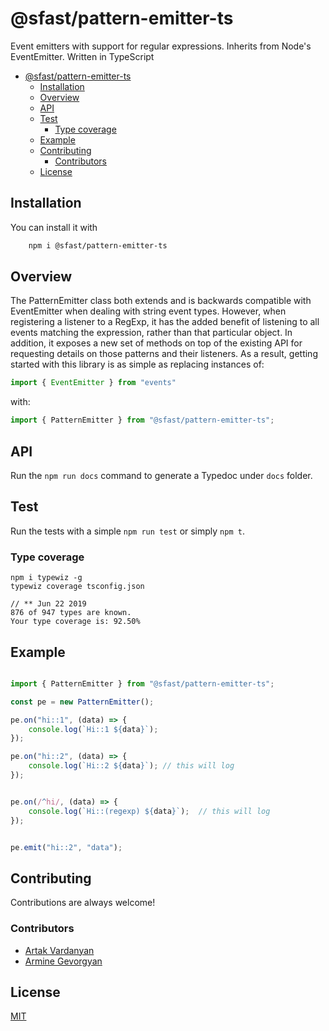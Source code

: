 @sfast/pattern-emitter-ts
===============


Event emitters with support for regular expressions. Inherits from Node's
EventEmitter. Written in TypeScript

- [@sfast/pattern-emitter-ts](#sfastpattern-emitter-ts)
  - [Installation](#Installation)
  - [Overview](#Overview)
  - [API](#API)
  - [Test](#Test)
    - [Type coverage](#Type-coverage)
  - [Example](#Example)
  - [Contributing](#Contributing)
    - [Contributors](#Contributors)
  - [License](#License)


## Installation

You can install it with 

```bash
    npm i @sfast/pattern-emitter-ts

```

## Overview

The PatternEmitter class both extends and is backwards compatible with
EventEmitter when dealing with string event types. However, when registering
a listener to a RegExp, it has the added benefit of listening to all events
matching the expression, rather than that particular object. In addition, it
exposes a new set of methods on top of the existing API for requesting details
on those patterns and their listeners. As a result, getting started with this
library is as simple as replacing instances of:

``` javascript
import { EventEmitter } from "events"
```

with:

``` javascript
import { PatternEmitter } from "@sfast/pattern-emitter-ts";
```

## API
Run the ```npm run docs``` command to generate a Typedoc under ```docs``` folder.

## Test
Run the tests with a simple ```npm run test```  or  simply ```npm t```.

### Type coverage

```
npm i typewiz -g
typewiz coverage tsconfig.json

// ** Jun 22 2019 
876 of 947 types are known.
Your type coverage is: 92.50%

```



## Example

```typescript

import { PatternEmitter } from "@sfast/pattern-emitter-ts";

const pe = new PatternEmitter();

pe.on("hi::1", (data) => {
    console.log(`Hi::1 ${data}`);
});

pe.on("hi::2", (data) => {
    console.log(`Hi::2 ${data}`); // this will log
});


pe.on(/^hi/, (data) => {
    console.log(`Hi::(regexp) ${data}`);  // this will log
});


pe.emit("hi::2", "data"); 


```

## Contributing
Contributions are always welcome!


### Contributors
* [Artak Vardanyan](https://github.com/artakvg)
* [Armine Gevorgyan](https://github.com/mineyan)

## License
[MIT](https://github.com/sfast/patternemitter/blob/master/LICENSE)
